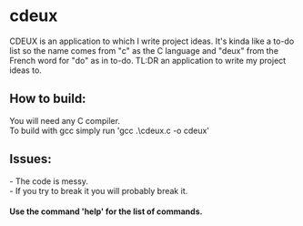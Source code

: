 # cdeux
CDEUX is an application to which I write project ideas. It's kinda like a to-do list so the name comes from "c" as the C language and "deux" from the French word for "do" as in to-do.
TL:DR an application to write my project ideas to.

<h2> How to build: </h2>
You will need any C compiler. <br>
To build with gcc simply run 'gcc .\cdeux.c -o cdeux'

<h2> Issues: </h2>
- The code is messy. <br>
- If you try to break it you will probably break it. <br>

<h4> Use the command 'help' for the list of commands.</h4>
